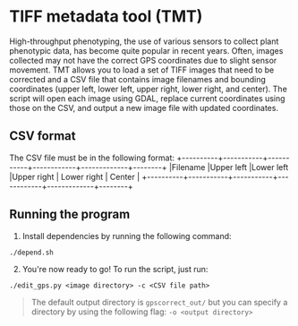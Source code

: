 # TIFF metadata tool (TMT) 
High-throughput phenotyping, the use of various sensors to collect plant phenotypic data, has become quite popular in recent years. Often,  images collected may not have the correct GPS coordinates due to slight sensor movement. TMT allows you to load a set of TIFF images that need to be corrected and a CSV file that contains image filenames and bounding coordinates (upper left, lower left, upper right, lower right, and center). The script will open each image using GDAL, replace current coordinates using those on the CSV, and output a new image file with updated coordinates. 

## CSV format 
The CSV file must be in the following format:
+----------+-----------+-----------+------------+-------------+--------+
|Filename  |Upper left |Lower left |Upper right | Lower right | Center |
+----------+-----------+-----------+------------+-------------+--------+
## Running the program 

1. Install dependencies by running the following command: 
```
./depend.sh
```

2. You're now ready to go! To run the script, just run:
```
./edit_gps.py <image directory> -c <CSV file path>
```

> The default output directory is `gpscorrect_out/` but you can specify a directory by using the following flag: `-o <output directory>`

